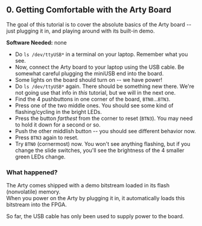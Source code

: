 
## 0. Getting Comfortable with the Arty Board

The goal of this tutorial is to cover the absolute basics of the Arty board -- just plugging it in, and playing around with its built-in demo.

__Software Needed:__ none

* Do `ls /dev/ttyUSB*` in a terminal on your laptop.   Remember what you see.
* Now, connect the Arty board to your laptop using the USB cable.  Be somewhat careful plugging the miniUSB end into the board.
* Some lights on the board should turn on -- we have power!
* Do `ls /dev/ttyUSB*` again.   There should be something new there.  We're not going use that info in _this_ tutorial, but we will in the next one.
* Find the 4 pushbuttons in one corner of the board, `BTN0`...`BTN3`.  
* Press one of the two middle ones.  You should see some kind of flashing/cycling in the bright LEDs.
* Press the button _farthest_ from the corner to reset (`BTN3`).   You may need to hold it down for a second or so.
* Push the other middlish button -- you should see different behavior now.
* Press `BTN3` again to reset.
* Try `BTN0` (cornermost) now.  You won't see anything flashing, but if you change the slide switches, you'll see the brightness of the 4 smaller green LEDs change.

### What happened? 

The Arty comes shipped with a demo bitstream loaded in its flash (nonvolatile) memory.   
When you power on the Arty by plugging it in, it automatically loads this bitstream into the FPGA.  

So far, the USB cable has only been used to supply power to the board.



